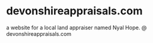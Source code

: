 # devonshireappraisals.com
a website for a local land appraiser named Nyal Hope. @ devonshireappraisals.com
